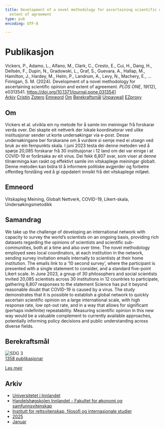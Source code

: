 ```yaml
---
title: Development of a novel methodology for ascertaining scientific opinion and
  extent of agreement
type: pub
encoding: UTF-8

---
```

<h1>Publikasjon</h1>
<article id="csl-bib-container-UKLMQXGY" class="csl-bib-container">
  <div class="csl-bib-body"> <div class="csl-entry">Vickers, P., Adamo, L., Alfano, M., Clark, C., Cresto, E., Cui, H., Dang, H., Dellsén, F., Dupin, N., Gradowski, L., Graf, S., Guevara, A., Hallap, M., Hamilton, J., Hardey, M., Helm, P., Landrum, A., Levy, N., Machery, E., … Finnigan, S. M. (2024). Development of a novel methodology for ascertaining scientific opinion and extent of agreement. <i>PLOS ONE</i>, <i>19</i>(12), e0313541. <a href="https://doi.org/10.1371/journal.pone.0313541">https://doi.org/10.1371/journal.pone.0313541</a></div> </div>
  <div class="csl-bib-buttons">
    <a href="#taxonomy-article-UKLMQXGY" alt="archive" class="csl-bib-button">Arkiv</a>
    <a href="https://app.cristin.no/results/show.jsf?id=2337209" alt="Cristin" class="csl-bib-button">Cristin</a>
    <a href="http://zotero.org/groups/5881554/items/UKLMQXGY" alt="Zotero" class="csl-bib-button">Zotero</a>
    <a href="#keywords-article-UKLMQXGY" alt="keywords" class="csl-bib-button">Emneord</a>
    <a href="#about-article-UKLMQXGY" alt="about_pub" class="csl-bib-button">Om</a>
    <a href="#sdg-article-UKLMQXGY" alt="sdg" class="csl-bib-button">Berekraftsmål</a>
    <a href="https://doi.org/10.1371/journal.pone.0313541" alt="Unpaywall" class="csl-bib-button">Unpaywall</a>
    <a href="https://doi.org/10.1371/journal.pone.0313541" alt="EZproxy" class="csl-bib-button">EZproxy</a>
  </div>
  <div id="csl-bib-meta-container-UKLMQXGY"></div>
</article>
<div id="csl-bib-meta-UKLMQXGY" class="csl-bib-meta">
  <article id="about-article-UKLMQXGY" class="about_pub-article">
    <h1>Om</h1>
    Vickers et al. utvikla ein ny metode for å samle inn meiningar frå forskarar verda over. Dei skapte eit nettverk der lokale koordinatorar ved ulike institusjonar sender ut korte undersøkingar via e-post. Desse undersøkingane ber forskarane om å vurdere si semje med ei utsegn ved bruk av ein fempunkts skala. I juni 2023 testa dei denne metoden ved å spørje 20,085 forskarar frå 30 institusjonar i 12 land om dei var einige i at COVID-19 er forårsaka av eit virus. Dei fekk 6,807 svar, som viser at denne tilnærminga kan raskt og effektivt samle inn vitskaplege meiningar globalt. Denne metoden kan bidra til å informere politiske avgjerder og forbetre offentleg forståing ved å gi oppdatert innsikt frå det vitskaplege miljøet.
  </article>
  <article id="keywords-article-UKLMQXGY" class="keywords-article">
    <h1>Emneord</h1>
    Vitskapleg Meining, Globalt Nettverk, COVID-19, Likert-skala, Undersøkingsmetodikk
  </article>
  <article id="abstract-article-UKLMQXGY" class="abstract-article">
    <h1>Samandrag</h1>
    We take up the challenge of developing an international network with capacity to survey the world’s scientists on an ongoing basis, providing rich datasets regarding the opinions of scientists and scientific sub-communities, both at a time and also over time. The novel methodology employed sees local coordinators, at each institution in the network, sending survey invitation emails internally to scientists at their home institution. The emails link to a ‘10 second survey’, where the participant is presented with a single statement to consider, and a standard five-point Likert scale. In June 2023, a group of 30 philosophers and social scientists invited 20,085 scientists across 30 institutions in 12 countries to participate, gathering 6,807 responses to the statement Science has put it beyond reasonable doubt that COVID-19 is caused by a virus. The study demonstrates that it is possible to establish a global network to quickly ascertain scientific opinion on a large international scale, with high response rate, low opt-out rate, and in a way that allows for significant (perhaps indefinite) repeatability. Measuring scientific opinion in this new way would be a valuable complement to currently available approaches, potentially informing policy decisions and public understanding across diverse fields.
  </article>
  <article id="sdg-article-UKLMQXGY" class="sdg-article">
    <h1>Berekraftsmål</h1>
    <div class="sdg-container"><div id="sdg3" class="sdg">
        <img src="{{< params subfolder >}}images/sdg/sdg03_nn.png" class="image" alt="SDG 3">
        <div class="sdg-overlay">
          <a href="/nn/archive/?key=?sdg=3#archive" class="sdg-publication-count"><span>1358</span> publikasjonar</a>
          <p><a href="https://fn.no/om-fn/fns-baerekraftsmaal/god-helse-og-livskvalitet?lang=nno-NO" class="sdg-read-more">Les meir</a></p>
        </div>
      </div></div>
  </article>
  <article id="taxonomy-article-UKLMQXGY" class="taxonomy-article">
    <h1>Arkiv</h1>
    <ul>
      <li>
        <a href="/nn/archive/?key=3DCRN523">Universitetet i Innlandet</a>
      </li>
      <li>
        <a href="/nn/archive/?key=DU8Q9LN9">Handelshøgskolen Innlandet - Fakultet for økonomi og samfunnsvitenskap</a>
      </li>
      <li>
        <a href="/nn/archive/?key=ITYAG68H">Institutt for rettsvitenskap, filosofi og internasjonale studier</a>
      </li>
      <li>
        <a href="/nn/archive/?key=5MXSAE5D">2025</a>
      </li>
      <li>
        <a href="/nn/archive/?key=M68KA7ZT">Januar</a>
      </li>
    </ul>
  </article>
</div>
